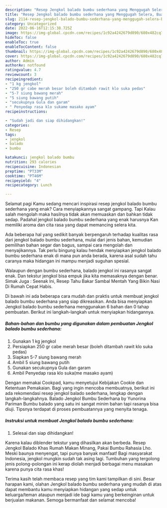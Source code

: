 ```yaml
---
description: "Resep Jengkol balado bumbu sederhana yang Menggugah Selera, Buat Buka Puasa Enak Banget"
title: "Resep Jengkol balado bumbu sederhana yang Menggugah Selera, Buat Buka Puasa Enak Banget"
slug: 2114-resep-jengkol-balado-bumbu-sederhana-yang-menggugah-selera-buat-buka-puasa-enak-banget
category: Uncategorized
date: 2022-06-16T12:15:38.725Z
image: https://img-global.cpcdn.com/recipes/1c92a4242679d890/680x482cq70/jengkol-balado-bumbu-sederhana-foto-resep-utama.jpg
hideToc: false
enableToc: true
enableTocContent: false
thumbnail: https://img-global.cpcdn.com/recipes/1c92a4242679d890/680x482cq70/jengkol-balado-bumbu-sederhana-foto-resep-utama.jpg
cover: https://img-global.cpcdn.com/recipes/1c92a4242679d890/680x482cq70/jengkol-balado-bumbu-sederhana-foto-resep-utama.jpg
author: Admin
authorAv: notfound
ratingvalue: 4.7
reviewcount: 3
recipeingredient:
- "1 kg jengkol"
- "250 gr cabe merah besar boleh ditambah rawit klo suka pedas"
- "5-7 siung bawang merah"
- "5 siung bawang putih"
- "secukupnya Gula dan garam"
- " Penyedap rasa klo sukame masako ayam"
recipeinstructions:

- "Sudah jadi dan siap dihidangkan!"
categories:
- Resep
tags:
- jengkol
- balado
- bumbu

katakunci: jengkol balado bumbu 
nutrition: 293 calories
recipecuisine: Indonesian
preptime: "PT33M"
cooktime: "PT46M"
recipeyield: "4"
recipecategory: Lunch

---
```



Selamat pagi Kamu sedang mencari inspirasi resep jengkol balado bumbu sederhana yang enak? Cara menyiapkannya sangat gampang. Tapi Kalau salah mengolah maka hasilnya tidak akan memuaskan dan bahkan tidak sedap. Padahal jengkol balado bumbu sederhana yang enak harusnya Kan memiliki aroma dan cita rasa yang dapat memancing selera kita.


Ada beberapa hal yang sedikit banyak berpengaruh terhadap kualitas rasa dari jengkol balado bumbu sederhana, mulai dari jenis bahan, kemudian pemilihan bahan segar dan bagus, sampai cara mengolah dan menyajikannya. Tak perlu bingung kalau hendak menyiapkan jengkol balado bumbu sederhana enak di mana pun anda berada, karena asal sudah tahu caranya maka hidangan ini mampu menjadi suguhan spesial.

Walaupun dengan bumbu sederhana, balado jengkol ini rasanya sangat enak. Dan tekstur jengkol bisa empuk jika kita memasaknya dengan benar. Simak Juga : Seenak Ini, Resep Tahu Bakar Sambal Mentah Yang Bikin Nasi Di Rumah Cepat Habis.


Di bawah ini ada beberapa cara mudah dan praktis untuk membuat jengkol balado bumbu sederhana yang siap dikreasikan. Anda bisa menyiapkan Jengkol balado bumbu sederhana menggunakan 6 bahan dan 0 tahap pembuatan. Berikut ini langkah-langkah untuk menyiapkan hidangannya.

<!--inarticleads1-->

##### Bahan-bahan dan bumbu yang digunakan dalam pembuatan Jengkol balado bumbu sederhana:

1. Gunakan 1 kg jengkol
1. Persiapkan 250 gr cabe merah besar (boleh ditambah rawit klo suka pedas)
1. Siapkan 5-7 siung bawang merah
1. Ambil 5 siung bawang putih
1. Gunakan secukupnya Gula dan garam
1. Ambil  Penyedap rasa klo suka(me masako ayam)


Dengan memakai Cookpad, kamu menyetujui Kebijakan Cookie dan Ketentuan Pemakaian. Bagi yang ingin mencoba membuatnya, berikut ini ada rekomendasi resep jengkol balado sederhana, lengkap dengan langkah-langkahnya. Balado Jengkol Bumbu Sederhana by Yunorina Pariman Bumbu balado yang satu ini sangat minim bahan tapi rasanya bisa diuji. Tipsnya terdapat di proses pembuatannya yang menyita tenaga. 

<!--inarticleads2-->

##### Instruksi untuk membuat Jengkol balado bumbu sederhana:


1. Selesai dan siap dihidangkan!

Karena kalau diblender tekstur yang dihasilkan akan berbeda. Resep Jengkol Balado Khas Rumah Makan Minang, Pakai Bumbu Rahasia Lho. Meski baunya menyengat, tapi punya banyak manfaat! Bagi masyarakat Indonesia, jengkol mungkin sudah tak asing lagi. Tumbuhan yang tergolong jenis polong-polongan ini kerap diolah menjadi berbagai menu masakan karena punya cita rasa khas! 

Terima kasih telah membaca resep yang tim kami tampilkan di sini. Besar harapan kami, olahan Jengkol balado bumbu sederhana yang mudah di atas dapat membantu kamu menyiapkan hidangan yang sedap untuk keluarga/teman ataupun menjadi ide bagi kamu yang berkeinginan untuk berjualan makanan. Semoga bermanfaat dan selamat mencoba!
